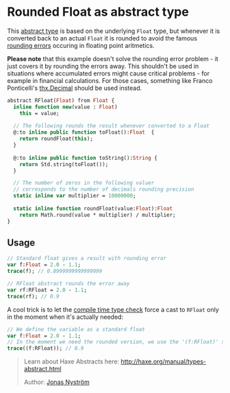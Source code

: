 [tags]: / "abstract-type,math"

# Rounded Float as abstract type

This [abstract type](http://haxe.org/manual/types-abstract.html) is based on the underlying `Float` type, but
whenever it is converted back to an actual `Float` it is rounded to avoid the famous [rounding errors](https://en.wikipedia.org/wiki/Round-off_error)
occuring in floating point aritmetics.

**Please note** that this example doesn't solve the rounding error problem - it just covers it by rounding the errors away.
This shouldn't be used in situations where accumulated errors might cause critical problems - for example in financial calculations.
For those cases, something like Franco Ponticelli's [thx.Decimal](https://github.com/fponticelli/thx.core/blob/master/src/thx/Decimal.hx) should be used instead.

```haxe
abstract RFloat(Float) from Float {
  inline function new(value : Float)  
    this = value;
  
  // The following rounds the result whenever converted to a Float
  @:to inline public function toFloat():Float  {
    return roundFloat(this);
  }
 
  @:to inline public function toString():String {
    return Std.string(toFloat());
  }

  // The number of zeros in the following valuer
  // corresponds to the number of decimals rounding precision
  static inline var multiplier = 10000000;
    
  static inline function roundFloat(value:Float):Float
    return Math.round(value * multiplier) / multiplier;
}
```

## Usage

```haxe
// Standard float gives a result with rounding error
var f:Float = 2.0 - 1.1;
trace(f); // 0.8999999999999999

// RFloat abstract rounds the error away
var rf:RFloat = 2.0 - 1.1;
trace(rf); // 0.9
```

A cool trick is to let the [compile time type check](http://haxe.org/manual/expression-type-check.html) force a cast to `RFloat` only in the moment when it's actually needed:

```haxe
// We define the variable as a standard float
var f:Float = 2.0 - 1.1;
// In the moment we need the rounded version, we use the '(f:RFloat)' syntax to force a cast to 'RFloat':
trace((f:RFloat)); // 0.9
```

> Learn about Haxe Abstracts here: <http://haxe.org/manual/types-abstract.html>
> 
> Author: [Jonas Nyström](https://github.com/cambiata)

